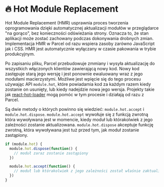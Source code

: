 # 🔥 Hot Module Replacement

Hot Module Replacement \(HMR\) usprawnia proces tworzenia oprogramowania dzięki automatycznej aktualizacji modułów w przeglądarce "na gorąco", bez konieczności odświeżania strony. Oznacza to, że stan aplikacji może zostać zachowany podczas dokonywania drobnych zmian. Implementacja HMR w Parcel od razu wspiera zasoby zarówno JavaScript jak i CSS. HMR jest automatycznie wyłączany w czasie pakowania w trybie produkcyjnym.

Po zapisaniu pliku, Parcel przebudowuje zmmiany i wysyła aktualizację do wszystkich włączonych klientów zawierającą nowy kod. Nowy kod zastępuje starą jego wersję i jest ponownie ewaluowany wraz z jego modułami macierzystymi. Możliwe jest wpięcie się do tego procesu używając API `module.hot`, które powiadamia kod za każdym razem kiedy zostanie on usunięty, lub kiedy nadejdzie nowa jego wersja. Projekty takie jak [react-hot-loader](https://github.com/gaearon/react-hot-loader) mogą pomóc w tym procesie i działają od razu z Parcel.

Są dwie metody o których powinno się wiedzieć: `module.hot.accept` i `module.hot.dispose`. `module.hot.accept` wywołuje się z funkcją zwrotną która wywoływana jest w momencie, kiedy moduł lub którakolwiek z jego zależności zostanie aktualizowana. `module.hot.dispose` akceptuje funkcję zwrotną, która wywoływana jest tuż przed tym, jak moduł zostanie zastąpiony.

```javascript
if (module.hot) {
  module.hot.dispose(function() {
    // moduł zaraz zostanie zastąpiony
  })

  module.hot.accept(function() {
    // moduł lub którakolwiek z jego zależności został właśnie zaktualizowany
  })
}
```


